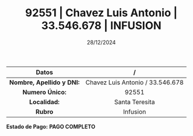 ﻿---
title: 92551 | Chavez Luis Antonio | 33.546.678 | INFUSION
date: 28/12/2024
draft: false
tags: ['santa-teresita', 'titular', 'infusion']
---

|          **Datos**          |  /  |
|:---------------------------:|:---:|
| **Nombre, Apellido y DNI:** | Chavez Luis Antonio / 33.546.678 |
|      **Numero Único:**      | 92551 |
|        **Localidad:**       | Santa Teresita |
|          **Rubro**          | Infusion |

**Estado de Pago:** **PAGO COMPLETO**
